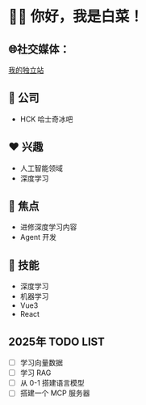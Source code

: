 # 👋🏻 你好，我是白菜！

## 🌐社交媒体：  
[我的独立站](https://www.zhengjiyuan.top)

## 💼 公司
- HCK 哈士奇冰吧

## ❤️ 兴趣
- 人工智能领域
- 深度学习

## 🤖 焦点
- 进修深度学习内容
- Agent 开发

## 🌟 技能
- 深度学习
- 机器学习
- Vue3
- React

## 2025年 TODO LIST
- [ ] 学习向量数据
- [ ] 学习 RAG
- [ ] 从 0-1 搭建语言模型
- [ ] 搭建一个 MCP 服务器
